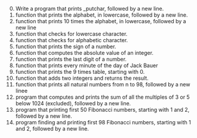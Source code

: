 0. Write a program that prints _putchar, followed by a new line.
1. function that prints the alphabet, in lowercase, followed by a new line.
2. function that prints 10 times the alphabet, in lowercase, followed by a new line
3. function that checks for lowercase character.
4. function that checks for alphabetic character.
5. function that prints the sign of a number.
6. function that computes the absolute value of an integer.
7. function that prints the last digit of a number.
8. function that prints every minute of the day of Jack Bauer
9. function that prints the 9 times table, starting with 0.
10. function that adds two integers and returns the result.
11. function that prints all natural numbers from n to 98, followed by a new linee
13. program that computes and prints the sum of all the multiples of 3 or 5 below 1024 (excluded), followed by a new line.
14. program that printing first 50 Fibonacci numbers, starting with 1 and 2, followed by a new line.
16. program finding and printing first 98 Fibonacci numbers, starting with 1 and 2, followed by a new line.
